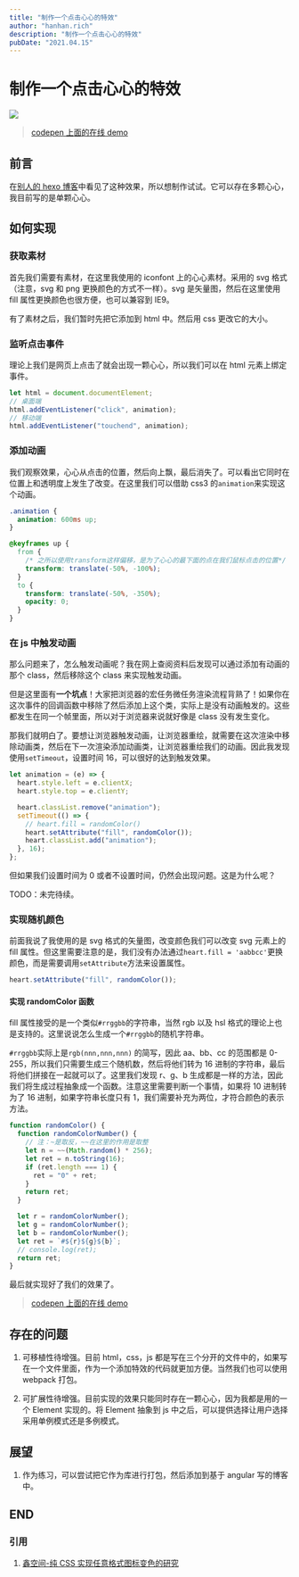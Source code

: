 ```yaml
---
title: "制作一个点击心心的特效"
author: "hanhan.rich"
description: "制作一个点击心心的特效"
pubDate: "2021.04.15"
---
```

# 制作一个点击心心的特效

![](https://i.loli.net/2021/04/15/YUdwc3rWvgHs9y4.gif)

> [codepen 上面的在线 demo](https://codepen.io/hanhan9449/pen/LYxmjpJ)

## 前言

在[别人的 hexo 博客](https://sunnyllxx.github.io)中看见了这种效果，所以想制作试试。它可以存在多颗心心，我目前写的是单颗心心。

## 如何实现

### 获取素材

首先我们需要有素材，在这里我使用的 iconfont 上的心心素材。采用的 svg 格式（注意，svg 和 png 更换颜色的方式不一样）。svg 是矢量图，然后在这里使用 fill 属性更换颜色也很方便，也可以兼容到 IE9。

有了素材之后，我们暂时先把它添加到 html 中。然后用 css 更改它的大小。

### 监听点击事件

理论上我们是网页上点击了就会出现一颗心心，所以我们可以在 html 元素上绑定事件。

```javascript
let html = document.documentElement;
// 桌面端
html.addEventListener("click", animation);
// 移动端
html.addEventListener("touchend", animation);
```

### 添加动画

我们观察效果，心心从点击的位置，然后向上飘，最后消失了。可以看出它同时在位置上和透明度上发生了改变。在这里我们可以借助 css3 的`animation`来实现这个动画。

```css
.animation {
  animation: 600ms up;
}

@keyframes up {
  from {
    /* 之所以使用transform这样偏移，是为了心心的最下面的点在我们鼠标点击的位置*/
    transform: translate(-50%, -100%);
  }
  to {
    transform: translate(-50%, -350%);
    opacity: 0;
  }
}
```

### 在 js 中触发动画

那么问题来了，怎么触发动画呢？我在网上查阅资料后发现可以通过添加有动画的那个 class，然后移除这个 class 来实现触发动画。

但是这里面有**一个坑点**！大家把浏览器的宏任务微任务渲染流程背熟了！如果你在这次事件的回调函数中移除了然后添加上这个类，实际上是没有动画触发的。这些都发生在同一个帧里面，所以对于浏览器来说就好像是 class 没有发生变化。

那我们就明白了。要想让浏览器触发动画，让浏览器重绘，就需要在这次渲染中移除动画类，然后在下一次渲染添加动画类，让浏览器重绘我们的动画。因此我发现使用`setTimeout`，设置时间 16，可以很好的达到触发效果。

```javascript
let animation = (e) => {
  heart.style.left = e.clientX;
  heart.style.top = e.clientY;

  heart.classList.remove("animation");
  setTimeout(() => {
    // heart.fill = randomColor()
    heart.setAttribute("fill", randomColor());
    heart.classList.add("animation");
  }, 16);
};
```

但如果我们设置时间为 0 或者不设置时间，仍然会出现问题。这是为什么呢？

TODO：未完待续。

### 实现随机颜色

前面我说了我使用的是 svg 格式的矢量图，改变颜色我们可以改变 svg 元素上的 fill 属性。但这里需要注意的是，我们没有办法通过`heart.fill = 'aabbcc'`更换颜色，而是需要调用`setAttribute`方法来设置属性。

```javascript
heart.setAttribute("fill", randomColor());
```

#### 实现 randomColor 函数

fill 属性接受的是一个类似`#rrggbb`的字符串，当然 rgb 以及 hsl 格式的理论上也是支持的。这里说说怎么生成一个`#rrggbb`的随机字符串。

`#rrggbb`实际上是`rgb(nnn,nnn,nnn)`
的简写，因此 aa、bb、cc 的范围都是 0-255，所以我们只需要生成三个随机数，然后将他们转为 16 进制的字符串，最后将他们拼接在一起就可以了。这里我们发现 r、g、b 生成都是一样的方法，因此我们将生成过程抽象成一个函数。注意这里需要判断一个事情，如果将 10 进制转为了 16 进制，如果字符串长度只有 1，我们需要补充为两位，才符合颜色的表示方法。

```javascript
function randomColor() {
  function randomColorNumber() {
    // 注：~是取反，~~在这里的作用是取整
    let n = ~~(Math.random() * 256);
    let ret = n.toString(16);
    if (ret.length === 1) {
      ret = "0" + ret;
    }
    return ret;
  }

  let r = randomColorNumber();
  let g = randomColorNumber();
  let b = randomColorNumber();
  let ret = `#${r}${g}${b}`;
  // console.log(ret);
  return ret;
}
```

最后就实现好了我们的效果了。

> [codepen 上面的在线 demo](https://codepen.io/hanhan9449/pen/LYxmjpJ)

## 存在的问题

1. 可移植性待增强。目前 html，css，js 都是写在三个分开的文件中的，如果写在一个文件里面，作为一个添加特效的代码就更加方便。当然我们也可以使用 webpack 打包。

2. 可扩展性待增强。目前实现的效果只能同时存在一颗心心，因为我都是用的一个 Element 实现的。将 Element 抽象到 js 中之后，可以提供选择让用户选择采用单例模式还是多例模式。

## 展望

1. 作为练习，可以尝试把它作为库进行打包，然后添加到基于 angular 写的博客中。

## END

### 引用

1. [鑫空间-纯 CSS 实现任意格式图标变色的研究](https://www.zhangxinxu.com/wordpress/2018/11/css-change-icon-color/)
